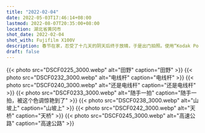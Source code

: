 ```yaml
---
title: "2022-02-04"
date: 2022-05-03T17:46:14+08:00
lastmod: 2022-08-07T20:35:00+08:00
location: 湖北省黄冈市
shot_date: 2022-02-04
shot_with: Fujifilm X100V
description: 春节在家，忍受了十几天的阴天后终于放晴，于是出门拍照。使用“Kodak Portra 160”胶片模拟配方（来自 Fuji X Weekly）。
draft: false
---
```


{{< photo src="DSCF0225_3000.webp" alt="田野" caption="田野" >}}
{{< photo src="DSCF0232_3000.webp" alt="电线杆" caption="电线杆" >}}
{{< photo src="DSCF0240_3000.webp" alt="还是电线杆" caption="还是电线杆" >}}
{{< photo src="DSCF0233_3000.webp" alt="随手一拍" caption="随手一拍，被这个色调惊艳到了" >}}
{{< photo src="DSCF0238_3000.webp" alt="山坡上" caption="山坡上" >}}
{{< photo src="DSCF0242_3000.webp" alt="天桥" caption="天桥" >}}
{{< photo src="DSCF0245_3000.webp" alt="高速公路" caption="高速公路" >}}
